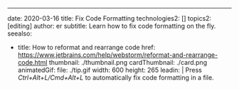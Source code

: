 ---
date: 2020-03-16
title: Fix Code Formatting
technologies2: []
topics2: [editing]
author: er
subtitle: Learn how to fix code formatting on the fly.
seealso:
- title: How to reformat and rearrange code
  href: https://www.jetbrains.com/help/webstorm/reformat-and-rearrange-code.html
thumbnail: ./thumbnail.png
cardThumbnail: ./card.png
animatedGif:
  file: ./tip.gif
  width: 600
  height: 265
leadin: |
  Press *Ctrl+Alt+L/Cmd+Alt+L* to automatically fix code formatting in a file. 
